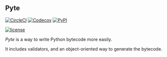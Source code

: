 ## Pyte

[![CircleCI](https://img.shields.io/circleci/project/SunDwarf/Pyte.svg?maxAge=2592000)](https://circleci.com/gh/SunDwarf/Pyte)
[![Codecov](https://img.shields.io/codecov/c/github/SunDwarf/Pyte.svg?maxAge=2592000)](https://codecov.io/github/SunDwarf/Pyte?view=all)
[![PyPI](https://img.shields.io/pypi/dm/pytec.svg?maxAge=2592000)](https://pypi.python.org/Pytec)  

[![license](https://img.shields.io/github/license/SunDwarf/Pyte.svg?maxAge=2592000)](https://github.com/SunDwarf/Pyte)

*Pyte* is a way to write Python bytecode more easily.

It includes validators, and an object-oriented way to generate the bytecode.